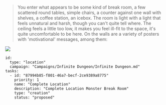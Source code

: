 > You enter what appears to be some kind of break room, a few scattered round tables, simple chairs, a counter against
> one wall with shelves, a coffee station, an icebox. The room is light with a light that feels unnatural and harsh,
> though you can't quite tell where. The ceiling feels a little too low, it makes you feel ill-fit to the space, it's
> quite uncomfortable to be here. On the walls are a variety of posters with 'motivational' messages, among them:

![](https://i.redd.it/pmg78j8vion81.jpg)

```RpgManager4
id: 
  type: "location"
  campaign: "Campaigns/Infinite Dungeon/Infinite Dungeon.md"
tasks: 
  - id: "87994b85-f801-46a7-becf-2ce9389a8775"
    priority: 1
    name: "Complete Location"
    description: "Complete Location Monster Break Room"
    type: "creation"
    status: "proposed"
```

